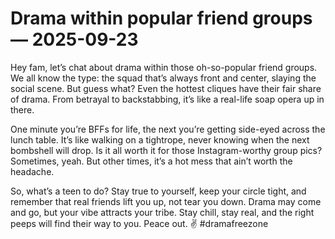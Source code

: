 # Drama within popular friend groups — 2025-09-23

Hey fam, let’s chat about drama within those oh-so-popular friend groups. We all know the type: the squad that’s always front and center, slaying the social scene. But guess what? Even the hottest cliques have their fair share of drama. From betrayal to backstabbing, it’s like a real-life soap opera up in there.

One minute you’re BFFs for life, the next you’re getting side-eyed across the lunch table. It’s like walking on a tightrope, never knowing when the next bombshell will drop. Is it all worth it for those Instagram-worthy group pics? Sometimes, yeah. But other times, it’s a hot mess that ain’t worth the headache.

So, what’s a teen to do? Stay true to yourself, keep your circle tight, and remember that real friends lift you up, not tear you down. Drama may come and go, but your vibe attracts your tribe. Stay chill, stay real, and the right peeps will find their way to you. Peace out. ✌️ #dramafreezone